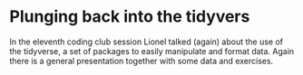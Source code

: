 # Plunging back into the tidyvers

In the eleventh coding club session Lionel talked (again) about the use of the tidyverse, a set of packages to easily manipulate and format data. Again there is a general presentation together with some data and exercises.

